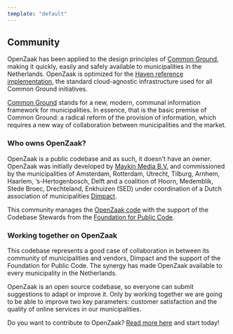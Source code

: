```yaml
---
template: "default"
---
```


## Community

OpenZaak has been applied to the design principles of [Common Ground](https://www.commonground.nl), making it quickly, easily and safely available to municipalities in the Netherlands. OpenZaak is optimized for the [Haven reference implementation](https://haven.commonground.nl), the standard cloud-agnostic infrastructure used for all Common Ground initiatives.

[Common Ground](https://www.commonground.nl) stands for a new, modern, communal information framework for municipalities. In essence, that is the basic premise of Common Ground: a radical reform of the provision of information, which requires a new way of collaboration between municipalities and the market.

### Who owns OpenZaak?

OpenZaak is a public codebase and as such, it doesn't have an *owner*. OpenZaak was initially developed by [Maykin Media B.V.](https://www.maykinmedia.nl) and commissioned by the municipalities of Amsterdam, Rotterdam, Utrecht, Tilburg, Arnhem, Haarlem, ‘s-Hertogenbosch, Delft and a coalition of Hoorn, Medemblik, Stede Broec, Drechteland, Enkhuizen (SED) under coordination of a Dutch association of municipalities [Dimpact](https://www.dimpact.nl).

This community manages the [OpenZaak code](https://github.com/open-zaak) with the support of the Codebase Stewards from the [Foundation for Public Code](https://publiccode.net).

### Working together on OpenZaak

This codebase represents a good case of collaboration in between its community of municipalities and vendors, Dimpact and the support of the Foundation for Public Code. The synergy has made OpenZaak available to every municipality in the Netherlands.

OpenZaak is an open source codebase, so everyone can submit suggestions to adapt or improve it. Only by working together we are going to be able to improve two key parameters: customer satisfaction and the quality of online services in our municipalities.

Do you want to contribute to OpenZaak? [Read more here](/en/using-openzaak/) and start today!
